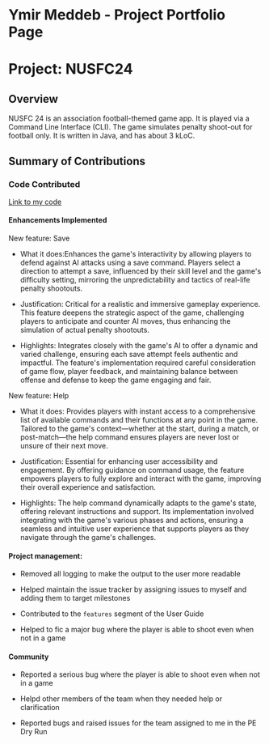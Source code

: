 # Ymir Meddeb - Project Portfolio Page

# Project: NUSFC24

## Overview

NUSFC 24 is an association football-themed game app. It is played via a Command Line Interface (CLI). The game simulates penalty shoot-out for football only. It is written in Java, and has about 3 kLoC.

## Summary of Contributions

### Code Contributed

[Link to my code](https://nus-cs2113-ay2324s2.github.io/tp-dashboard/?search=&sort=groupTitle&sortWithin=title&timeframe=commit&mergegroup=&groupSelect=groupByRepos&breakdown=true&checkedFileTypes=docs~functional-code~test-code~other&since=2024-02-23&tabOpen=true&tabType=authorship&tabAuthor=ymirmeddeb&tabRepo=AY2324S2-CS2113-F15-3%2Ftp%5Bmaster%5D&authorshipIsMergeGroup=false&authorshipFileTypes=docs~functional-code&authorshipIsBinaryFileTypeChecked=false&authorshipIsIgnoredFilesChecked=false)

#### Enhancements Implemented

New feature: Save

- What it does:Enhances the game's interactivity by allowing players to defend against AI attacks using a save command. Players select a direction to attempt a save, influenced by their skill level and the game's difficulty setting, mirroring the unpredictability and tactics of real-life penalty shootouts.

- Justification: Critical for a realistic and immersive gameplay experience. This feature deepens the strategic aspect of the game, challenging players to anticipate and counter AI moves, thus enhancing the simulation of actual penalty shootouts.

- Highlights: Integrates closely with the game's AI to offer a dynamic and varied challenge, ensuring each save attempt feels authentic and impactful. The feature's implementation required careful consideration of game flow, player feedback, and maintaining balance between offense and defense to keep the game engaging and fair.

New feature: Help

- What it does: Provides players with instant access to a comprehensive list of available commands and their functions at any point in the game. Tailored to the game's context—whether at the start, during a match, or post-match—the help command ensures players are never lost or unsure of their next move.

- Justification: Essential for enhancing user accessibility and engagement. By offering guidance on command usage, the feature empowers players to fully explore and interact with the game, improving their overall experience and satisfaction.

- Highlights: The help command dynamically adapts to the game's state, offering relevant instructions and support. Its implementation involved integrating with the game's various phases and actions, ensuring a seamless and intuitive user experience that supports players as they navigate through the game's challenges.

#### Project management:

- Removed all logging to make the output to the user more readable

- Helped maintain the issue tracker by assigning issues to myself and adding them to target milestones

- Contributed to the `features` segment of the User Guide

- Helped to fic a major bug where the player is able to shoot even when not in a game

#### Community

- Reported a serious bug where the player is able to shoot even when not in a game

- Helpd other members of the team when they needed help or clarification

- Reported bugs and raised issues for the team assigned to me in the PE Dry Run